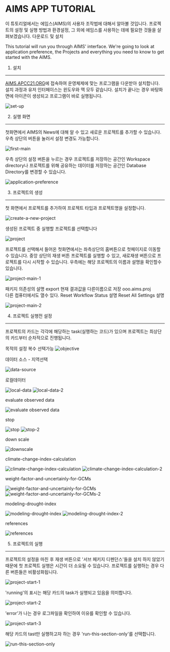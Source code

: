 AIMS APP TUTORIAL
=================
이 튜토리얼에서는 에임스(AIMS)의 사용자 조작법에 대해서 알아볼 것입니다. 프로젝트의 설정 및 실행 방법과 환경설정, 그 외에 에임스를 사용하는 데에 필요한 것들을 살펴보겠습니다.
다운로드 및 설치 

This tutorial will run you through AIMS' interface. We're going to look at application preference, the Projects and everything you need to know to get started with the AIMS.

1. 설치
-----------------------
[AIMS.APCC21.ORG](http://aims.apcc21.org)에 접속하여 운영체제에 맞는 프로그램을 다운받아 설치합니다.
설치 과정과 유저 인터페이스는 윈도우와 맥 모두 같습니다.
설치가 끝나는 경우 바탕화면에 아이콘이 생성되고 프로그램이 바로 실행됩니다.

![set-up](./set-up.png) 

2. 실행 화면
----------------------
 첫화면에서 AIMS의 News에 대해 알 수 있고 새로운 프로젝트를 추가할 수 있습니다. 우측 상단의 버튼을 눌러서 설정 변경도 가능합니다. 


![first-main](./first-main.png)



우측 상단의 설정 버튼을 누르는 경우 프로젝트를 저장하는 공간인 Workspace directory나 프로젝트를 위해 공유하는 데이터를 저장하는 공간인 Database Directory를 변경할 수 있습니다.


![application-preference](./application-preference.png)


3. 프로젝트의 생성
---------------- 

첫 화면에서 프로젝트를 추가하여 프로젝트 타입과 프로젝트명을 설정합니다. 


![create-a-new-project](./create-a-new-project.png)


생성된 프로젝트 중 실행할 프로젝트를 선택합니다


![project](./project.png)


프로젝트를 선택해서 들어온 첫화면에서는 좌측상단의 홈버튼으로 첫페이지로 이동할 수 있습니다. 중앙 상단의 재생 버튼 프로젝트를 실행할 수 있고, 새로재생 버튼으로 프로젝트를 다시 시작할 수 있습니다. 우측에는 해당 프로젝트의 이름과 설명을 확인할수 있습니다.


![project-main-1](./project-main-1.png)


패키지 의존성의 설명
export 현재 결과값을 다른이름으로 저장 ooo.aims.proj  
다른 컴퓨터에서도 열수 있다.
Reset Workflow Status 설명
Reset All Settings 설명


![project-main-2](https://github.com/antonionote85/AIMS-APP/blob/master/project-main-2.png)


4. 프로젝트 실행전 설정
------------------
프로젝트의 카드는 각각에 해당하는 task(실행하는 코드)가 있으며 프로젝트는 최상단의 카드부터 순차적으로 진행됩니다.


목적의 설정 복수 선택가능
![objective](https://github.com/antonionote85/AIMS-APP/blob/master/objective.png)


데이터 소스 - 지역선택


![data-source](https://github.com/antonionote85/AIMS-APP/blob/master/data-source.png)


로컬데이터


![local-data](https://github.com/antonionote85/AIMS-APP/blob/master/local-data.png)
![local-data-2](https://github.com/antonionote85/AIMS-APP/blob/master/local-data-2.png)


evaluate observed data


![evaluate observed data](https://github.com/antonionote85/AIMS-APP/blob/master/evaluate%20observed%20data.png
)


stop


![stop](https://github.com/antonionote85/AIMS-APP/blob/master/stop.png)
![stop-2](https://github.com/antonionote85/AIMS-APP/blob/master/stop-2.png)


down scale


![downscale](./downscale.png)


climate-change-index-calculation


![climate-change-index-calculation](./climate-change-index-calculation.png)
![climate-change-index-calculation-2](./climate-change-index-calculation-2.png)


weight-factor-and-uncertainly-for-GCMs


![weight-factor-and-uncertainly-for-GCMs](./weight-factor-and-uncertainly-for-GCMs.png)
![weight-factor-and-uncertainly-for-GCMs-2](./weight-factor-and-uncertainly-for-GCMs-2.png)


modeling-drought-index


![modeling-drought-index](./modeling-drought-index.png)
![modeling-drought-index-2](./modeling-drought-index-2.png)


references


![references](./references.png)


5. 프로젝트의 실행
---------------------


프로젝트의 설정을 마친 후 재생 버튼으로 
'서브 페키지 디펜던스'들을 설치 하지 않았기 때문에 첫 프로젝트 실행은 시간이 더 소요될 수 있습니다.
프로젝트를 실행하는 경우 다른 버튼들은 비활성화됩니다.


![project-start-1](./project-start-1.png)


'running'의 표시는 해당 카드의 task가 실행되고 있음을 의미합니다.


![project-start-2](./project-start-2.png)


'error'가 나는 경우 로그파일을 확인하여 이유를 확인할 수 있습니다.


![project-start-3](./project-start-3.png)


해당 카드의 tast만 실행하고자 하는 경우 'run-this-section-only'를 선택합니다.


![run-this-section-only](./run-this-section-only.png)
